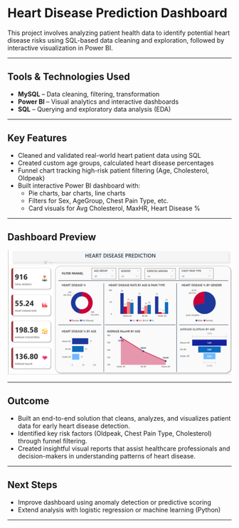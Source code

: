# Heart Disease Prediction Dashboard

This project involves analyzing patient health data to identify potential heart disease risks using SQL-based data cleaning and exploration, followed by interactive visualization in Power BI.

---

## Tools & Technologies Used

- **MySQL** – Data cleaning, filtering, transformation
- **Power BI** – Visual analytics and interactive dashboards
- **SQL** – Querying and exploratory data analysis (EDA)

---

## Key Features

- Cleaned and validated real-world heart patient data using SQL
- Created custom age groups, calculated heart disease percentages
- Funnel chart tracking high-risk patient filtering (Age, Cholesterol, Oldpeak)
- Built interactive Power BI dashboard with:
  - Pie charts, bar charts, line charts
  - Filters for Sex, AgeGroup, Chest Pain Type, etc.
  - Card visuals for Avg Cholesterol, MaxHR, Heart Disease %

---



## Dashboard Preview

![Dashboard](dashboard_heart_disease.png)

---

## Outcome

- Built an end-to-end solution that cleans, analyzes, and visualizes patient data for early heart disease detection.
- Identified key risk factors (Oldpeak, Chest Pain Type, Cholesterol) through funnel filtering.
- Created insightful visual reports that assist healthcare professionals and decision-makers in understanding patterns of heart disease.

---

## Next Steps

- Improve dashboard using anomaly detection or predictive scoring
- Extend analysis with logistic regression or machine learning (Python)

---
